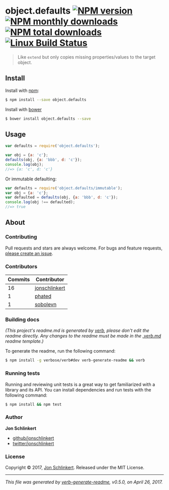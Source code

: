 # object.defaults [![NPM version](https://img.shields.io/npm/v/object.defaults.svg?style=flat)](https://www.npmjs.com/package/object.defaults) [![NPM monthly downloads](https://img.shields.io/npm/dm/object.defaults.svg?style=flat)](https://npmjs.org/package/object.defaults)  [![NPM total downloads](https://img.shields.io/npm/dt/object.defaults.svg?style=flat)](https://npmjs.org/package/object.defaults) [![Linux Build Status](https://img.shields.io/travis/jonschlinkert/object.defaults.svg?style=flat&label=Travis)](https://travis-ci.org/jonschlinkert/object.defaults)

> Like `extend` but only copies missing properties/values to the target object.

## Install

Install with [npm](https://www.npmjs.com/):

```sh
$ npm install --save object.defaults
```

Install with [bower](https://bower.io/)

```sh
$ bower install object.defaults --save
```

## Usage

```js
var defaults = require('object.defaults');

var obj = {a: 'c'};
defaults(obj, {a: 'bbb', d: 'c'});
console.log(obj);
//=> {a: 'c', d: 'c'}
```

Or immutable defaulting:
```js
var defaults = require('object.defaults/immutable');
var obj = {a: 'c'};
var defaulted = defaults(obj, {a: 'bbb', d: 'c'});
console.log(obj !== defaulted);
//=> true
```

## About

### Contributing

Pull requests and stars are always welcome. For bugs and feature requests, [please create an issue](../../issues/new).

### Contributors

| **Commits** | **Contributor** | 
| --- | --- |
| 16 | [jonschlinkert](https://github.com/jonschlinkert) |
| 1 | [phated](https://github.com/phated) |
| 1 | [sobolevn](https://github.com/sobolevn) |

### Building docs

_(This project's readme.md is generated by [verb](https://github.com/verbose/verb-generate-readme), please don't edit the readme directly. Any changes to the readme must be made in the [.verb.md](.verb.md) readme template.)_

To generate the readme, run the following command:

```sh
$ npm install -g verbose/verb#dev verb-generate-readme && verb
```

### Running tests

Running and reviewing unit tests is a great way to get familiarized with a library and its API. You can install dependencies and run tests with the following command:

```sh
$ npm install && npm test
```

### Author

**Jon Schlinkert**

* [github/jonschlinkert](https://github.com/jonschlinkert)
* [twitter/jonschlinkert](https://twitter.com/jonschlinkert)

### License

Copyright © 2017, [Jon Schlinkert](https://github.com/jonschlinkert).
Released under the MIT License.

***

_This file was generated by [verb-generate-readme](https://github.com/verbose/verb-generate-readme), v0.5.0, on April 26, 2017._